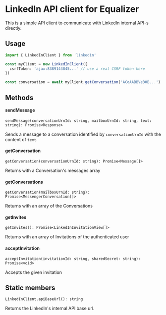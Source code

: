 # LinkedIn API client for Equalizer

This is a simple API client to communicate with LinkedIn internal API-s directly.

## Usage

```typescript jsx
import { LinkedInClient } from 'linkedin'

const myClient = new LinkedInClient({
  csrfToken: 'ajax:8389143845...' // use a real CSRF token here
})

const conversation = await myClient.getConversation('ACoAABBVe30B...') // use a real URN id here
```

## Methods

#### sendMessage

`sendMessage(conversationUrnId: string, mailboxUrnId: string, text: string): Promise<Response>`

Sends a message to a conversation identified by `conversationUrnId` with the content of `text`.

#### getConversation

`getConversation(conversationUrnId: string): Promise<Message[]>`

Returns with a Conversation's messages array

#### getConversations

`getConversation(mailboxUrnId: string): Promise<MessengerConversation[]>`

Returns with an array of the Conversations

#### getInvites

`getInvites(): Promise<LinkedInInvitationView[]>`

Returns with an array of Invitations of the authenticated user

#### acceptInvitation

`acceptInvitation(invitationId: string, sharedSecret: string): Promise<void>`

Accepts the given invitation

## Static members

`LinkedInClient.apiBaseUrl(): string`

Returns the LinkedIn's internal API base url. 
